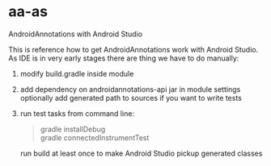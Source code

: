 aa-as
=====

AndroidAnnotations with Android Studio

This is reference how to get AndroidAnnotations work with Android Studio. 
As IDE is in very early stages there are thing we have to do manually:
1. modify build.gradle inside module<br>
2. add dependency on androidannotations-api jar in module settings<br>
   optionally add generated path to sources if you want to write tests<br>
4. run test tasks from command line:<br>

   > gradle installDebug<br>
   > gradle connectedInstrumentTest<br>
   
   run build at least once to make Android Studio pickup generated classes
   
   
   
